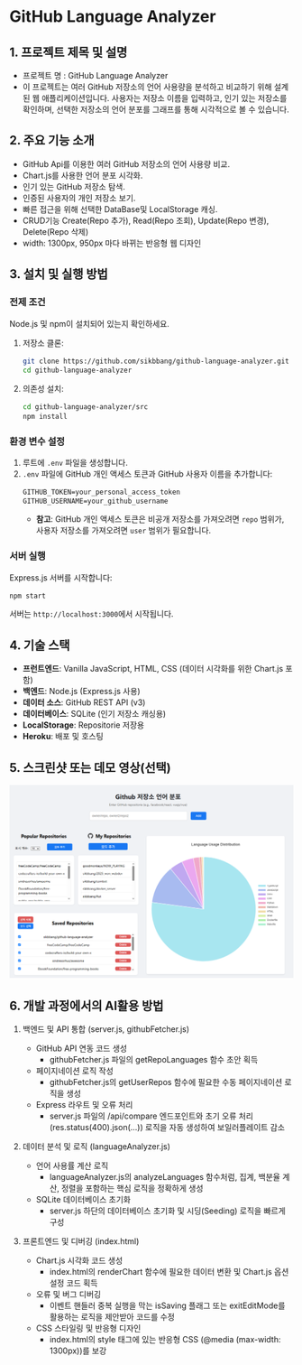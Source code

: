# GitHub Language Analyzer

## 1. 프로젝트 제목 및 설명
- 프로젝트 명 : GitHub Language Analyzer
- 이 프로젝트는 여러 GitHub 저장소의 언어 사용량을 분석하고 비교하기 위해 설계된 웹 애플리케이션입니다. 사용자는 저장소 이름을 입력하고, 인기 있는 저장소를 확인하며, 선택한 저장소의 언어 분포를 그래프를 통해 시각적으로 볼 수 있습니다.

## 2. 주요 기능 소개
*   GitHub Api를 이용한 여러 GitHub 저장소의 언어 사용량 비교.
*   Chart.js를 사용한 언어 분포 시각화.
*   인기 있는 GitHub 저장소 탐색.
*   인증된 사용자의 개인 저장소 보기.
*   빠른 접근을 위해 선택한 DataBase및 LocalStorage 캐싱.
*   CRUD기능 Create(Repo 추가), Read(Repo 조회), Update(Repo 변경), Delete(Repo 삭제)
*   width: 1300px, 950px 마다 바뀌는 반응형 웹 디자인

## 3. 설치 및 실행 방법

### 전제 조건

Node.js 및 npm이 설치되어 있는지 확인하세요.


1.  저장소 클론:
    ```bash
    git clone https://github.com/sikbbang/github-language-analyzer.git
    cd github-language-analyzer
    ```
2.  의존성 설치:
    ```bash
    cd github-language-analyzer/src
    npm install
    ```

### 환경 변수 설정

1.  루트에 `.env` 파일을 생성합니다.
2.  `.env` 파일에 GitHub 개인 액세스 토큰과 GitHub 사용자 이름을 추가합니다:
    ```
    GITHUB_TOKEN=your_personal_access_token
    GITHUB_USERNAME=your_github_username
    ```
    *   **참고**: GitHub 개인 액세스 토큰은 비공개 저장소를 가져오려면 `repo` 범위가, 사용자 저장소를 가져오려면 `user` 범위가 필요합니다.

### 서버 실행

Express.js 서버를 시작합니다:

```bash
npm start
```
서버는 `http://localhost:3000`에서 시작됩니다.


## 4. 기술 스택

*   **프런트엔드**: Vanilla JavaScript, HTML, CSS (데이터 시각화를 위한 Chart.js 포함)
*   **백엔드**: Node.js (Express.js 사용)
*   **데이터 소스**: GitHub REST API (v3)
*   **데이터베이스**: SQLite (인기 저장소 캐싱용)
*   **LocalStorage**: Repositorie 저장용
*   **Heroku**: 배포 및 호스팅

## 5. 스크린샷 또는 데모 영상(선택)
![alt text](image.png)

## 6. 개발 과정에서의 AI활용 방법
1. 백엔드 및 API 통합 (server.js, githubFetcher.js)
    - GitHub API 연동 코드 생성
        - githubFetcher.js 파일의 getRepoLanguages 함수 초안 획득
    - 페이지네이션 로직 작성
        - githubFetcher.js의 getUserRepos 함수에 필요한 수동 페이지네이션 로직을 생성
    - Express 라우트 및 오류 처리
        - server.js 파일의 /api/compare 엔드포인트와 초기 오류 처리(res.status(400).json(...)) 로직을 자동 생성하여 보일러플레이트 감소

2. 데이터 분석 및 로직 (languageAnalyzer.js)
    - 언어 사용률 계산 로직
        - languageAnalyzer.js의 analyzeLanguages 함수처럼, 집계, 백분율 계산, 정렬을 포함하는 핵심 로직을 정확하게 생성
    - SQLite 데이터베이스 초기화
        - server.js 하단의 데이터베이스 초기화 및 시딩(Seeding) 로직을 빠르게 구성

3. 프론트엔드 및 디버깅 (index.html)
    - Chart.js 시각화 코드 생성
        - index.html의 renderChart 함수에 필요한 데이터 변환 및 Chart.js 옵션 설정 코드 획득
    - 오류 및 버그 디버깅
        - 이벤트 핸들러 중복 실행을 막는 isSaving 플래그 또는 exitEditMode를 활용하는 로직을 제안받아 코드를 수정
    - CSS 스타일링 및 반응형 디자인
        - index.html의 style 태그에 있는 반응형 CSS (@media (max-width: 1300px))를 보강